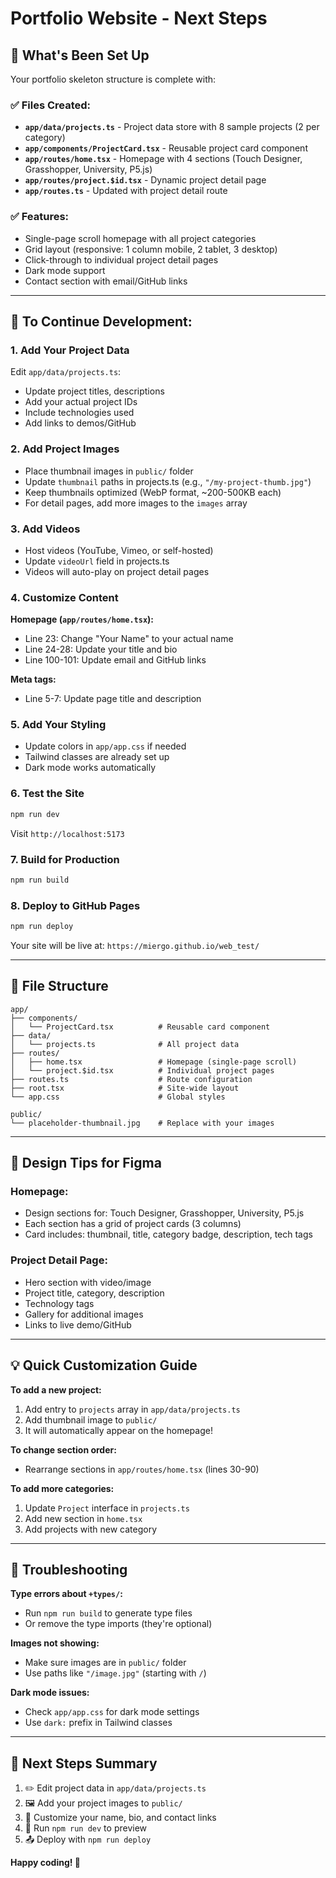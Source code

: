 # Portfolio Website - Next Steps

## 🎨 What's Been Set Up

Your portfolio skeleton structure is complete with:

### ✅ Files Created:
- **`app/data/projects.ts`** - Project data store with 8 sample projects (2 per category)
- **`app/components/ProjectCard.tsx`** - Reusable project card component
- **`app/routes/home.tsx`** - Homepage with 4 sections (Touch Designer, Grasshopper, University, P5.js)
- **`app/routes/project.$id.tsx`** - Dynamic project detail page
- **`app/routes.ts`** - Updated with project detail route

### ✅ Features:
- Single-page scroll homepage with all project categories
- Grid layout (responsive: 1 column mobile, 2 tablet, 3 desktop)
- Click-through to individual project detail pages
- Dark mode support
- Contact section with email/GitHub links

---

## 🚀 To Continue Development:

### 1. **Add Your Project Data**
Edit `app/data/projects.ts`:
- Update project titles, descriptions
- Add your actual project IDs
- Include technologies used
- Add links to demos/GitHub

### 2. **Add Project Images**
- Place thumbnail images in `public/` folder
- Update `thumbnail` paths in projects.ts (e.g., `"/my-project-thumb.jpg"`)
- Keep thumbnails optimized (WebP format, ~200-500KB each)
- For detail pages, add more images to the `images` array

### 3. **Add Videos**
- Host videos (YouTube, Vimeo, or self-hosted)
- Update `videoUrl` field in projects.ts
- Videos will auto-play on project detail pages

### 4. **Customize Content**
**Homepage (`app/routes/home.tsx`):**
- Line 23: Change "Your Name" to your actual name
- Line 24-28: Update your title and bio
- Line 100-101: Update email and GitHub links

**Meta tags:**
- Line 5-7: Update page title and description

### 5. **Add Your Styling**
- Update colors in `app/app.css` if needed
- Tailwind classes are already set up
- Dark mode works automatically

### 6. **Test the Site**
```bash
npm run dev
```
Visit `http://localhost:5173`

### 7. **Build for Production**
```bash
npm run build
```

### 8. **Deploy to GitHub Pages**
```bash
npm run deploy
```
Your site will be live at: `https://miergo.github.io/web_test/`

---

## 📂 File Structure

```
app/
├── components/
│   └── ProjectCard.tsx          # Reusable card component
├── data/
│   └── projects.ts              # All project data
├── routes/
│   ├── home.tsx                 # Homepage (single-page scroll)
│   └── project.$id.tsx          # Individual project pages
├── routes.ts                    # Route configuration
├── root.tsx                     # Site-wide layout
└── app.css                      # Global styles

public/
└── placeholder-thumbnail.jpg    # Replace with your images
```

---

## 🎯 Design Tips for Figma

### Homepage:
- Design sections for: Touch Designer, Grasshopper, University, P5.js
- Each section has a grid of project cards (3 columns)
- Card includes: thumbnail, title, category badge, description, tech tags

### Project Detail Page:
- Hero section with video/image
- Project title, category, description
- Technology tags
- Gallery for additional images
- Links to live demo/GitHub

---

## 💡 Quick Customization Guide

**To add a new project:**
1. Add entry to `projects` array in `app/data/projects.ts`
2. Add thumbnail image to `public/`
3. It will automatically appear on the homepage!

**To change section order:**
- Rearrange sections in `app/routes/home.tsx` (lines 30-90)

**To add more categories:**
1. Update `Project` interface in `projects.ts`
2. Add new section in `home.tsx`
3. Add projects with new category

---

## 🐛 Troubleshooting

**Type errors about `+types/`:**
- Run `npm run build` to generate type files
- Or remove the type imports (they're optional)

**Images not showing:**
- Make sure images are in `public/` folder
- Use paths like `"/image.jpg"` (starting with `/`)

**Dark mode issues:**
- Check `app/app.css` for dark mode settings
- Use `dark:` prefix in Tailwind classes

---

## 📸 Next Steps Summary

1. ✏️ Edit project data in `app/data/projects.ts`
2. 🖼️ Add your project images to `public/`
3. 🎨 Customize your name, bio, and contact links
4. 🚀 Run `npm run dev` to preview
5. 📤 Deploy with `npm run deploy`

**Happy coding! 🎉**

